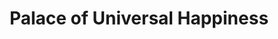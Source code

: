 ---
title: Palace of Universal Happiness
division: the six western palaces 
licence: No Licence Yet
licence-url: https://en.dpm.org.cn/files/image/8823/2006/1112/img0007[400PX].jpg
image-url: https://en.dpm.org.cn/files/image/8823/2006/1112/img0007[400PX].jpg
time: Ming dynasty, the Yongle 18th year (1420)
para: xxxxxx
intro: the Palace of Universal Happiness (Chinese:咸福宫) was originally called the Palace of Peaceful Longevity (寿安宫) yet later changed into the current name during the Jiajing reign (1535) in the Ming dynasty (1368-1644).The palace is the residence of the consort, the front hall is the place where the rituals are performed and the back hall is the bedchamber.Although it was the residence of the empress, the emperor still lived here. During the Qianlong period, it was changed to a place where the emperor occasionally lived. After the death of Qianlong, Emperor Jiaqing lived in mourning in the Palace of Xianfu. In October of the same year before moving to the Yangxin Hall. Since then, the Palace of Xianfu was once restored as a residence for concubines. In 1850, Emperor Xianfeng lived in Xianfu Palace to observe mourning for Emperor Daoguang, and often stayed here after the mourning period.
intro2: The palace has a hip roof covered with yellow glazed tiles and a square layout, similar to the Palace of Great Brilliance on the eastern side of inner court.The main gate is a glazed gate with a 3-room wide facade and a hipped roof of yellow glazed tiles, the form of which is higher than that of the other five of the six western palaces, and the same form as that of the Jing Yang Palace in the corresponding position of the six eastern palaces. The main hall in the rear courtyard is named 'Tongdao Hall'.
tags: test, test
layout: exhibit
---
